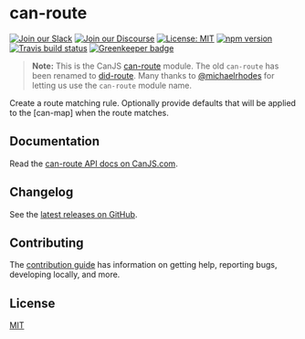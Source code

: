 # can-route

[![Join our Slack](https://img.shields.io/badge/slack-join%20chat-611f69.svg)](https://www.bitovi.com/community/slack?utm_source=badge&utm_medium=badge&utm_campaign=pr-badge&utm_content=badge)
[![Join our Discourse](https://img.shields.io/discourse/https/forums.bitovi.com/posts.svg)](https://forums.bitovi.com/?utm_source=badge&utm_medium=badge&utm_campaign=pr-badge&utm_content=badge)
[![License: MIT](https://img.shields.io/badge/license-MIT-blue.svg)](https://github.com/canjs/can-route/blob/master/LICENSE.md)
[![npm version](https://badge.fury.io/js/can-route.svg)](https://www.npmjs.com/package/can-route)
[![Travis build status](https://travis-ci.org/canjs/can-route.svg?branch=master)](https://travis-ci.org/canjs/can-route)
[![Greenkeeper badge](https://badges.greenkeeper.io/canjs/can-route.svg)](https://greenkeeper.io/)

> __Note:__ This is the CanJS [can-route](https://github.com/canjs/can-route) module. The old `can-route` has been renamed to [did-route](https://www.npmjs.com/package/did-route). Many thanks to [@michaelrhodes](https://github.com/michaelrhodes) for letting us use the `can-route` module name.

Create a route matching rule. Optionally provide defaults that will be applied to the [can-map] when the route matches.

## Documentation

Read the [can-route API docs on CanJS.com](https://canjs.com/doc/can-route.html).

## Changelog

See the [latest releases on GitHub](https://github.com/canjs/can-route/releases).

## Contributing

The [contribution guide](https://github.com/canjs/can-route/blob/master/CONTRIBUTING.md) has information on getting help, reporting bugs, developing locally, and more.

## License

[MIT](https://github.com/canjs/can-route/blob/master/LICENSE.md)
